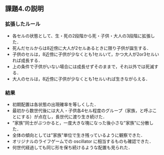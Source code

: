 ## 課題4.の説明

### 拡張したルール

- 各セルの状態として、生・死の2段階から死・子供・大人の3段階に拡張した．
- 死んだセルからは8近傍に大人が2セルあるときに限り子供が誕生する．
- 子供のセルは，8近傍に子供が少なくとも1セルいて，かつ大人が2or3セルいれば成長する．
- 上の条件で子供がいない場合には成長せずそのままで，それ以外では死滅する．
- 大人のセルは，8近傍に子供が少なくとも1セルいれば生きながらえる．

### 結果

- 初期配置は各状態の出現確率を等しくした．
- 最初から数世代後には大人・子供各4セル程度のグループ（家族，と呼ぶことにする）が点在し，長世代に渡り生き続けた．
- "家族"同士がぶつかると，一度大きな塊になった後小さな"家族"に分散した．
- 全体の傾向としては"家族"単位で生き残っているように観察できた．
- オリジナルのライフゲームでの oscillator に相当するものも確認できた．
- 何世代経過しても同じ形を保ち続けるような配置も見られた．
